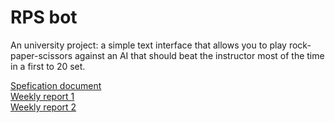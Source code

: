 # RPS bot
An university project: a simple text interface that allows you to play rock-paper-scissors against an AI that should beat the instructor most of the time in a first to 20 set.

[Spefication document](../master/documentation/specification_document.md)\
[Weekly report 1](../master/documentation/weekly_report1.md)\
[Weekly report 2](../master/documentation/weekly_report2.md)

